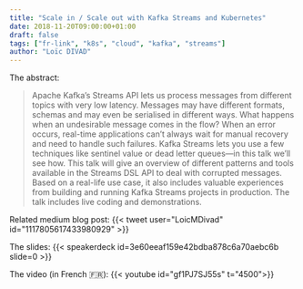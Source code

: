 ```yaml
---
title: "Scale in / Scale out with Kafka Streams and Kubernetes"
date: 2018-11-20T09:00:00+01:00
draft: false
tags: ["fr-link", "k8s", "cloud", "kafka", "streams"]
author: "Loïc DIVAD"
---
```


The abstract:
>Apache Kafka’s Streams API lets us process messages from different topics with very low latency. Messages may have different formats, schemas and may even be serialised in different ways. What happens when an undesirable message comes in the flow? When an error occurs, real-time applications can’t always wait for manual recovery and need to handle such failures. Kafka Streams lets you use a few techniques like sentinel value or dead letter queues—in this talk we’ll see how. This talk will give an overview of different patterns and tools available in the Streams DSL API to deal with corrupted messages. Based on a real-life use case, it also includes valuable experiences from building and running Kafka Streams projects in production. The talk includes live coding and demonstrations.

Related medium blog post:
{{< tweet user="LoicMDivad" id="1117805617433980929" >}}

The slides:
{{< speakerdeck id=3e60eeaf159e42bdba878c6a70aebc6b slide=0 >}}

The video (in French 🇫🇷):
{{< youtube id="gf1PJ7SJ55s" t="4500">}}

